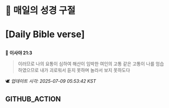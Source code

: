 # 🙏 매일의 성경 구절
# [Daily Bible verse]
##
<!-- START_BIBLE_VERSE -->
📖 **이사야 21:3**
> 이러므로 나의 요통이 심하여 해산이 임박한 여인의 고통 같은 고통이 나를 엄습하였으므로 내가 괴로워서 듣지 못하며 놀라서 보지 못하도다

🕊️ _업데이트 시각: 2025-07-09 05:53:42 KST_
  <!-- END_BIBLE_VERSE -->
## GITHUB_ACTION
